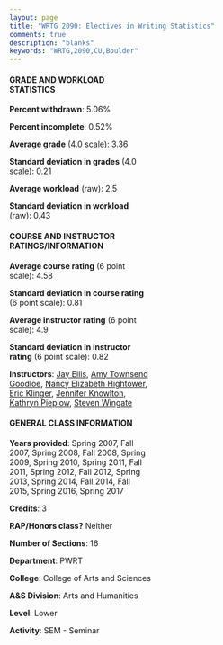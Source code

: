 ```yaml
---
layout: page
title: "WRTG 2090: Electives in Writing Statistics"
comments: true
description: "blanks"
keywords: "WRTG,2090,CU,Boulder"
---
```

<head>
<script src="https://ajax.googleapis.com/ajax/libs/jquery/2.1.3/jquery.min.js"></script>
<script src="https://dl.dropboxusercontent.com/s/pc42nxpaw1ea4o9/highcharts.js?dl=0"></script>
<!-- <script src="../assets/js/highcharts.js"></script> -->
<style type="text/css">@font-face {
	font-family: "Bebas Neue";
	src: url(https://www.filehosting.org/file/details/544349/BebasNeue Regular.otf) format("opentype");
	}
	h1.Bebas { 
		font-family: "Bebas Neue", Verdana, Tahoma;
	}
</style>
</head>
<body>
	<div id="container" style="float: right; width: 45%; height: 88%; margin-left: 2.5%; margin-right: 2.5%;"></div>
	<script language="JavaScript">
		$(document).ready(function() {
		var chart = {type: 'column'};
		var title = {text: 'Grade Distribution'};
		var xAxis = {categories: ['A','B','C','D','F'],crosshair: true};
		var yAxis = {min: 0,title: {text: 'Percentage'}};
		var tooltip = {headerFormat: '<center><b><span style="font-size:20px">{point.key}</span></b></center>',
		               pointFormat: '<td style="padding:0"><b>{point.y:.1f}%</b></td>',
		               footerFormat: '</table>',shared: true,useHTML: true};
		var plotOptions = {column: {pointPadding: 0.0,borderWidth: 0}};  
		var credits = {enabled: false};var series= [{name: 'Percent',data: [49.39,46.03,2.97,0.62,0.98,]}];
		var json = {};
		json.chart = chart;
		json.title = title;
		json.tooltip = tooltip;
		json.xAxis = xAxis;
		json.yAxis = yAxis;  
		json.series = series;
		json.plotOptions = plotOptions;  
		json.credits = credits;
		$('#container').highcharts(json);
	});
	</script>
</body>
			   
#### GRADE AND WORKLOAD STATISTICS

**Percent withdrawn**: 5.06%

**Percent incomplete**: 0.52%

**Average grade** (4.0 scale): 3.36

**Standard deviation in grades** (4.0 scale): 0.21

**Average workload** (raw): 2.5

**Standard deviation in workload** (raw): 0.43

#### COURSE AND INSTRUCTOR RATINGS/INFORMATION

**Average course rating** (6 point scale): 4.58

**Standard deviation in course rating** (6 point scale): 0.81

**Average instructor rating** (6 point scale): 4.9

**Standard deviation in instructor rating** (6 point scale): 0.82

**Instructors**: <a href='../../instructors/Jay_Ellis'>Jay Ellis</a>, <a href='../../instructors/Amy_Townsend_Goodloe'>Amy Townsend Goodloe</a>, <a href='../../instructors/Nancy_Elizabeth_Hightower'>Nancy Elizabeth Hightower</a>, <a href='../../instructors/Eric_Klinger'>Eric Klinger</a>, <a href='../../instructors/Jennifer_Knowlton'>Jennifer Knowlton</a>, <a href='../../instructors/Kathryn_Pieplow'>Kathryn Pieplow</a>, <a href='../../instructors/Steven_Wingate'>Steven Wingate</a>

#### GENERAL CLASS INFORMATION

**Years provided**: Spring 2007, Fall 2007, Spring 2008, Fall 2008, Spring 2009, Spring 2010, Spring 2011, Fall 2011, Spring 2012, Fall 2012, Spring 2013, Spring 2014, Fall 2014, Fall 2015, Spring 2016, Spring 2017

**Credits**: 3

**RAP/Honors class?** Neither

**Number of Sections**: 16

**Department**: PWRT

**College**: College of Arts and Sciences

**A&S Division**: Arts and Humanities

**Level**: Lower

**Activity**: SEM - Seminar
